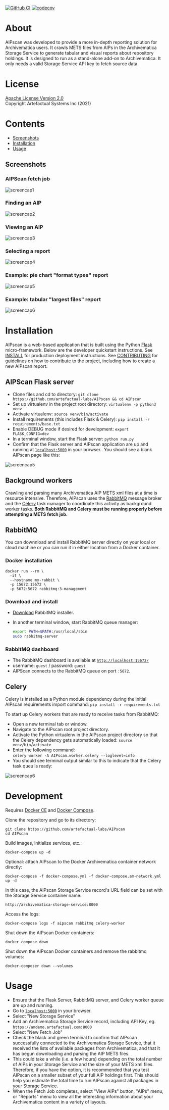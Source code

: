 [![GitHub CI](https://github.com/artefactual-labs/AIPscan/actions/workflows/test.yml/badge.svg)](https://github.com/artefactual-labs/AIPscan/actions/workflows/test.yml)
[![codecov](https://codecov.io/gh/artefactual-labs/AIPscan/branch/main/graph/badge.svg?token=2RRFAM8P89)](https://codecov.io/gh/artefactual-labs/AIPscan)


# About

AIPscan was developed to provide a more in-depth reporting solution for Archivematica users. It crawls METS files from AIPs in the Archivematica Storage Service to generate tabular and visual reports about repository holdings. It is designed to run as a stand-alone add-on to Archivematica. It only needs a valid Storage Service API key to fetch source data.

# License

[Apache License Version 2.0](LICENSE)  
Copyright Artefactual Systems Inc (2021)

# Contents
* [Screenshots](#screenshots)
* [Installation](#installation)
* [Usage](#usage)

## Screenshots

### AIPScan fetch job

![screencap1](screencaps/aipscan_fetch_job.png)

### Finding an AIP  

![screencap2](screencaps/aipscan_find_aip.png)

### Viewing an AIP

![screencap3](screencaps/aipscan_view_aip.png)

### Selecting a report

![screencap4](screencaps/aipscan_select_report.png)

### Example: pie chart "format types" report

![screencap5](screencaps/aipscan_piechart_report.png)

### Example: tabular "largest files" report

![screencap6](screencaps/aipscan_tabular_report.png)

# Installation

AIPscan is a web-based application that is built using the Python [Flask](https://pypi.org/project/Flask/) micro-framework. Below are the developer quickstart instructions. See [INSTALL](INSTALL.md) for production deployment instructions. See [CONTRIBUTING](CONTRIBUTING.md) for guidelines on how to contribute to the project, including how to create a new AIPscan report.

## AIPScan Flask server

* Clone files and cd to directory:  `git clone https://github.com/artefactual-labs/AIPscan && cd AIPscan`
* Set up virtualenv in the project root directory: `virtualenv -p python3 venv`
* Activate virtualenv: `source venv/bin/activate`
* Install requirements (this includes Flask & Celery): `pip install -r requirements/base.txt`
* Enable DEBUG mode if desired for development: `export FLASK_CONFIG=dev`
* In a terminal window, start the Flask server: `python run.py`
* Confirm that the Flask server and AIPscan application are up and running at [`localhost:5000`][usage-1] in your browser.. You should see a blank AIPscan page like this:

![screencap5](screencaps/aipscan_hello_world.png)


## Background workers
Crawling and parsing many Archivematica AIP METS xml files at a time is resource intensive. Therefore, AIPscan uses the [RabbitMQ][rabbit-MQ1] message broker and the [Celery][celery-1] task manager to coordinate this activity as background worker tasks. **Both RabbitMQ and Celery must be running properly before attempting a METS fetch job.**


## RabbitMQ
You can downnload and install RabbitMQ server directly on your local or cloud machine or you can run it in either location from a Docker container.


### Docker installation


  ```
  docker run --rm \
    -it \
    --hostname my-rabbit \
    -p 15672:15672 \
    -p 5672:5672 rabbitmq:3-management
  ```

### Download and install

* [Download][rabbit-MQ3] RabbitMQ installer. 
* In another terminal window, start RabbitMQ queue manager:

  ```bash
  export PATH=$PATH:/usr/local/sbin
  sudo rabbitmq-server
  ```

### RabbitMQ dashboard
* The RabbitMQ dashboard is available at [`http://localhost:15672/`][rabbit-MQ2]
* username: `guest` / password: `guest`
* AIPScan connects to the RabbitMQ queue on port `:5672`.


## Celery
Celery is installed as a Python module dependency during the initial AIPscan requirements import command: `pip install -r requirements.txt`

To start up Celery workers that are ready to receive tasks from RabbitMQ:
* Open a new terminal tab or window.
* Navigate to the AIPscan root project directory.
* Activate the Python virtualenv in the AIPscan project directory so that the Celery dependency gets automatically loaded: 
  `source venv/bin/activate`
* Enter the following command:  
  `celery worker -A AIPscan.worker.celery --loglevel=info`
* You should see terminal output similar to this to indicate that the Celery task queu is ready:

![screencap6](screencaps/aipscan_celery_hello_world.png)

# Development

Requires [Docker CE](https://www.docker.com/community-edition) and [Docker Compose](https://docs.docker.com/compose/).

Clone the repository and go to its directory:

```
git clone https://github.com/artefactual-labs/AIPscan
cd AIPscan
```

Build images, initialize services, etc.:

```
docker-compose up -d
```

Optional: attach AIPscan to the Docker Archivematica container network directly:

```
docker-compose -f docker-compose.yml -f docker-compose.am-network.yml up -d
```

In this case, the AIPscan Storage Service record's URL field can be set with the Storage Service container name:

```
http://archivematica-storage-service:8000
```

Access the logs:

```
docker-compose logs -f aipscan rabbitmq celery-worker
```

Shut down the AIPscan Docker containers:

```
docker-compose down
```

Shut down the AIPscan Docker containers and remove the rabbitmq volumes:

```
docker-composer down --volumes
```

# Usage

* Ensure that the Flask Server, RabbitMQ server, and Celery worker queue are up and running.
* Go to [`localhost:5000`][usage-1] in your browser.
* Select "New Storage Service"
* Add an Archivematica Storage Service record, including API Key, eg.
`https://amdemo.artefactual.com:8000`
* Select "New Fetch Job"
* Check the black and green terminal to confirm that AIPscan successfully connected to the Archivematica Storage Service, that it received the lists of available packages from Archivematica, and that it has begun downloading and parsing the AIP METS files.
* This could take a while (i.e. a few hours) depending on the total number of AIPs in your Storage Service and the size of your METS xml files. Therefore, if you have the option, it is recommended that you test AIPscan on a smaller subset of your full AIP holdings first. This should help you estimate the total time to run AIPscan against all packages in your Storage Service.
* When the Fetch Job completes, select "View AIPs" button, "AIPs" menu, or "Reports" menu to view all the interesting information about your Archivematica content in a variety of layouts.

[am-1]: https://archivematica.org
[rabbit-MQ1]: https://www.rabbitmq.com/
[celery-1]: https://docs.celeryproject.org/en/stable/getting-started/introduction.html
[rabbit-MQ2]: http://localhost:15672/
[rabbit-MQ3]: https://www.rabbitmq.com/download.html
[usage-1]: http://localhost:5000
